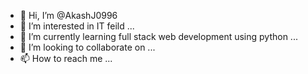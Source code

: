 - 👋 Hi, I’m @AkashJ0996 
- 👀 I’m interested in IT feild ...
- 🌱 I’m currently learning full stack web development using python ...
- 💞️ I’m looking to collaborate on ...
- 📫 How to reach me ...

<!---
AkashJ0996/AkashJ0996 is a ✨ special ✨ repository because its `README.md` (this file) appears on your GitHub profile.
You can click the Preview link to take a look at your changes.
--->
